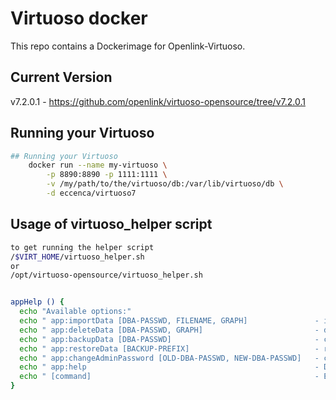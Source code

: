 # Virtuoso docker
This repo contains a Dockerimage for Openlink-Virtuoso.

## Current Version

v7.2.0.1 - https://github.com/openlink/virtuoso-opensource/tree/v7.2.0.1

## Running your Virtuoso

```bash
## Running your Virtuoso
    docker run --name my-virtuoso \
        -p 8890:8890 -p 1111:1111 \
        -v /my/path/to/the/virtuoso/db:/var/lib/virtuoso/db \
        -d eccenca/virtuoso7
```

## Usage of virtuoso_helper script

```bash
to get running the helper script
/$VIRT_HOME/virtuoso_helper.sh
or
/opt/virtuoso-opensource/virtuoso_helper.sh


appHelp () {
  echo "Available options:"
  echo " app:importData [DBA-PASSWD, FILENAME, GRAPH]               - import given FILENAME to requested GRAPH "
  echo " app:deleteData [DBA-PASSWD, GRAPH]                         - delete requested GRAPH"
  echo " app:backupData [DBA-PASSWD]                                - create a backup with todays timestamp in $VIRT_DB/backup"
  echo " app:restoreData [BACKUP-PREFIX]                            - restore a backup with given backup-prefix (e.g. virt_backup_yymmdd-hhmm#)"
  echo " app:changeAdminPassword [OLD-DBA-PASSWD, NEW-DBA-PASSWD]   - change the admin password"
  echo " app:help                                                   - Displays the help"
  echo " [command]                                                  - Execute the specified linux command eg. bash."
}
```
